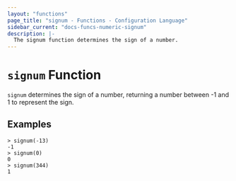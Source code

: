 ```yaml
---
layout: "functions"
page_title: "signum - Functions - Configuration Language"
sidebar_current: "docs-funcs-numeric-signum"
description: |-
  The signum function determines the sign of a number.
---
```


# `signum` Function


`signum` determines the sign of a number, returning a number between -1 and
1 to represent the sign.

## Examples

```
> signum(-13)
-1
> signum(0)
0
> signum(344)
1
```
